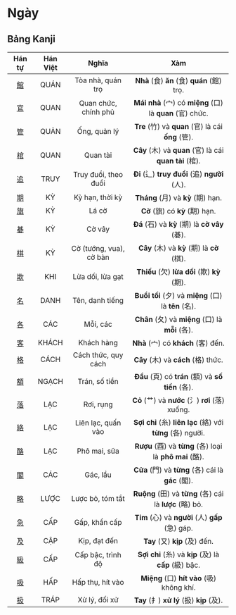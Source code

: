<link href="styles.css" rel="stylesheet">

# Ngày

## Bảng Kanji

| Hán tự | Hán Việt | Nghĩa | Xàm |
| :---: | :---: | :---: | :---: |
| [<span class="stroke-order">館</span>](https://mazii.net/vi-VN/search/kanji/javi/%E9%A4%A8) | QUÁN | Tòa nhà, quán trọ | **Nhà** (食) **ăn** (食) **quán** (館) trọ. |
| [<span class="stroke-order">官</span>](https://mazii.net/vi-VN/search/kanji/javi/%E5%AE%98) | QUAN | Quan chức, chính phủ | **Mái nhà** (宀) có **miệng** (口) là **quan** (官) chức. |
| [<span class="stroke-order">管</span>](https://mazii.net/vi-VN/search/kanji/javi/%E7%AE%A1) | QUẢN | Ống, quản lý | **Tre** (竹) và **quan** (官) là cái **ống** (管). |
| [<span class="stroke-order">棺</span>](https://mazii.net/vi-VN/search/kanji/javi/%E6%A3%BA) | QUAN | Quan tài | **Cây** (木) và **quan** (官) là cái **quan tài** (棺). |
| [<span class="stroke-order">追</span>](https://mazii.net/vi-VN/search/kanji/javi/%E8%BF%BD) | TRUY | Truy đuổi, theo đuổi | **Đi** (辶) **truy đuổi** (追) **người** (人). |
| [<span class="stroke-order">期</span>](https://mazii.net/vi-VN/search/kanji/javi/%E6%9C%9F) | KỲ | Kỳ hạn, thời kỳ | **Tháng** (月) và **kỳ** (期) hạn. |
| [<span class="stroke-order">旗</span>](https://mazii.net/vi-VN/search/kanji/javi/%E6%97%97) | KỲ | Lá cờ | **Cờ** (旗) có **kỳ** (期) hạn. |
| [<span class="stroke-order">碁</span>](https://mazii.net/vi-VN/search/kanji/javi/%E7%A2%81) | KỲ | Cờ vây | **Đá** (石) và **kỳ** (期) là **cờ vây** (碁). |
| [<span class="stroke-order">棋</span>](https://mazii.net/vi-VN/search/kanji/javi/%E6%A3%8B) | KỲ | Cờ (tướng, vua), cờ bàn | **Cây** (木) và **kỳ** (期) là **cờ** (棋). |
| [<span class="stroke-order">欺</span>](https://mazii.net/vi-VN/search/kanji/javi/%E6%AC%BA) | KHI | Lừa dối, lừa gạt | **Thiếu** (欠) **lừa dối** (欺) **kỳ** (期). |
| [<span class="stroke-order">名</span>](https://mazii.net/vi-VN/search/kanji/javi/%E5%90%8D) | DANH | Tên, danh tiếng | **Buổi tối** (夕) và **miệng** (口) là **tên** (名). |
| [<span class="stroke-order">各</span>](https://mazii.net/vi-VN/search/kanji/javi/%E5%90%84) | CÁC | Mỗi, các | **Chân** (夂) và **miệng** (口) là **mỗi** (各). |
| [<span class="stroke-order">客</span>](https://mazii.net/vi-VN/search/kanji/javi/%E5%AE%A2) | KHÁCH | Khách hàng | **Nhà** (宀) có **khách** (客) đến. |
| [<span class="stroke-order">格</span>](https://mazii.net/vi-VN/search/kanji/javi/%E6%A0%BC) | CÁCH | Cách thức, quy cách | **Cây** (木) và **cách** (格) thức. |
| [<span class="stroke-order">額</span>](https://mazii.net/vi-VN/search/kanji/javi/%E9%A1%8D) | NGẠCH | Trán, số tiền | **Đầu** (頁) có **trán** (額) và **số tiền** (各). |
| [<span class="stroke-order">落</span>](https://mazii.net/vi-VN/search/kanji/javi/%E8%90%BD) | LẠC | Rơi, rụng | **Cỏ** (艹) và **nước** (氵) **rơi** (落) xuống. |
| [<span class="stroke-order">絡</span>](https://mazii.net/vi-VN/search/kanji/javi/%E7%B5%A1) | LẠC | Liên lạc, quấn vào | **Sợi chỉ** (糸) **liên lạc** (絡) với **từng** (各) người. |
| [<span class="stroke-order">酪</span>](https://mazii.net/vi-VN/search/kanji/javi/%E9%85%AA) | LẠC | Phô mai, sữa | **Rượu** (酉) và **từng** (各) loại là **phô mai** (酪). |
| [<span class="stroke-order">閣</span>](https://mazii.net/vi-VN/search/kanji/javi/%E9%96%A3) | CÁC | Gác, lầu | **Cửa** (門) và **từng** (各) cái là **gác** (閣). |
| [<span class="stroke-order">略</span>](https://mazii.net/vi-VN/search/kanji/javi/%E7%95%A5) | LƯỢC | Lược bỏ, tóm tắt | **Ruộng** (田) và **từng** (各) cái là **lược** (略) bỏ. |
| [<span class="stroke-order">急</span>](https://mazii.net/vi-VN/search/kanji/javi/%E6%80%A5) | CẤP | Gấp, khẩn cấp | **Tim** (心) và **người** (人) **gấp** (急) gáp. |
| [<span class="stroke-order">及</span>](https://mazii.net/vi-VN/search/kanji/javi/%E5%8F%8A) | CẬP | Kịp, đạt đến | **Tay** (又) **kịp** (及) đến. |
| [<span class="stroke-order">級</span>](https://mazii.net/vi-VN/search/kanji/javi/%E7%B4%9A) | CẤP | Cấp bậc, trình độ | **Sợi chỉ** (糸) và **kịp** (及) là **cấp** (級) bậc. |
| [<span class="stroke-order">吸</span>](https://mazii.net/vi-VN/search/kanji/javi/%E5%90%B8) | HẤP | Hấp thụ, hít vào | **Miệng** (口) **hít vào** (吸) không khí. |
| [<span class="stroke-order">扱</span>](https://mazii.net/vi-VN/search/kanji/javi/%E6%89%B1) | TRÁP | Xử lý, đối xử | **Tay** (扌) **xử lý** (扱) **kịp** (及). |

